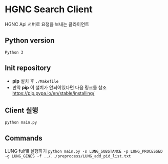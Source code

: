 # HGNC Search Client
HGNC Api 서버로 요청을 보내는 클라이언트

## Python version
`Python 3`

## Init repository
- **pip** 설치 후 `./Makefile`
- 만약 **pip** 이 설치가 안되어있다면 다음 링크를 참조
https://pip.pypa.io/en/stable/installing/

## Client 실행
`python main.py`

## Commands
LUNG fulfill 실행하기
`python main.py -s LUNG_SUBSTANCE -p LUNG_PROCESSED -g LUNG_GENES -f ../../preprocess/LUNG_add_pid_list.txt`